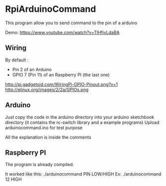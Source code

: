 RpiArduinoCommand
=================

This program allow you to send command to the pin of a arduino

Demo:
https://www.youtube.com/watch?v=TlHfjvLdaBA


Wiring
----
By default : 
* Pin 2 of an Arduino
* GPIO 7 (Pin 11) of an Raspberry PI (the last one)

http://pi.gadgetoid.com/WiringPi-GPIO-Pinout.png?v=1
 http://elinux.org/images/2/2a/GPIOs.png



Arduino
-----

Just copy the code in the arduino directory into your arduino sketchbook directory (it contains the rc-switch library and a example programs)
Upload arduinocommand.ino for test purpose

All the explanation is inside the comments

Raspberry PI
-----

The program is already compiled.

It worked like this:
./arduinocommand PIN LOW/HIGH
Ex: ./arduinocommand 12 HIGH
